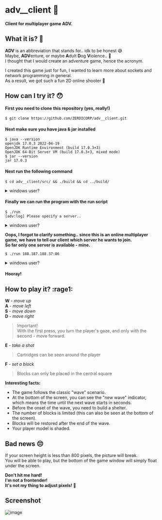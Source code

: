 # adv__client :space_invader:
#### Client for multiplayer game ADV.
## What it is? :eyes:

**ADV** is an abbreviation that stands for.. idk to be honest :sweat_smile:  
Maybe, **ADV**enture, or maybe **A**dult **D**og **V**iolence.. :dog:  
I thought that I would create an adventure game, hence the acronym. 

I created this game just for fun, I wanted to learn more about sockets and network programming in general.  
As a result, we got such a fun 2D online shooter :gun:

## How can I try it? :hushed:

#### First you need to clone this repository (yes, really!)
```
$ git clone https://github.com/ZERDICORP/adv__client.git
```

#### Next make sure you have java & jar installed
```
$ java --version
openjdk 17.0.3 2022-04-19
OpenJDK Runtime Environment (build 17.0.3+3)
OpenJDK 64-Bit Server VM (build 17.0.3+3, mixed mode)
$ jar --version
jar 17.0.3
```

#### Next run the following command
```
$ cd adv__client/src/ && ./build && cd ../build/
```
<details>
  <summary>windows user?</summary>
  
  ```
  > cd adv__client\src\ && win_build.bat && cd ..\build
  ```
</details>

#### Finally we can run the program with the run script
```
$ ./run
[adv:log] Please specify a server..
```
<details>
  <summary>windows user?</summary>
  
  ```
  > win_run.bat
  [adv:log] Please specify a server..
  ```
</details>

**Oops, I forgot to clarify something.. since this is an online multiplayer game, we have to tell our client which server he wants to join.  
So far only one server is available - mine.**

```
$ ./run 188.187.188.37:86
```
<details>
  <summary>windows user?</summary>
  
  ```
  > win_run.bat 188.187.188.37:86
  ```
</details>

#### Hooray!

## How to play it? :rage1:

**W** - _move up_  
**A** - _move left_  
**S** - _move down_  
**D** - _move right_  

> Important!  
> With the first press, you turn the player's gaze, and only with the second - move forward.

**E** - _take a shot_

> Cartridges can be seen around the player

**F** - _set a block_

> Blocks can only be placed in the central square

**Interesting facts:**

+ The game follows the classic "wave" scenario.  
+ At the bottom of the screen, you can see the "new wave" indicator, which means the time until the next wave starts in seconds.  
+ Before the onset of the wave, you need to build a shelter.  
+ The number of blocks is limited (this can also be seen at the bottom of the screen).  
+ Blocks will be restored after the end of the wave.
+ Your player model is shaded.

## Bad news :pensive:

If your screen height is less than 800 pixels, the picture will break.  
You will be able to play, but the bottom of the game window will simply float under the screen.  
  
**Don't hit me hard!  
I'm not a frontender!  
It's not my thing to adjust pixels! :triumph:**

## Screenshot
![image](https://user-images.githubusercontent.com/56264511/161407898-af69908b-691a-4d97-8bc5-1c266e4e6049.png)
